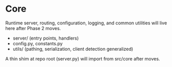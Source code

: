 # Core

Runtime server, routing, configuration, logging, and common utilities will live here after Phase 2 moves.

- server/ (entry points, handlers)
- config.py, constants.py
- utils/ (pathing, serialization, client detection generalized)

A thin shim at repo root (server.py) will import from src/core after moves.
